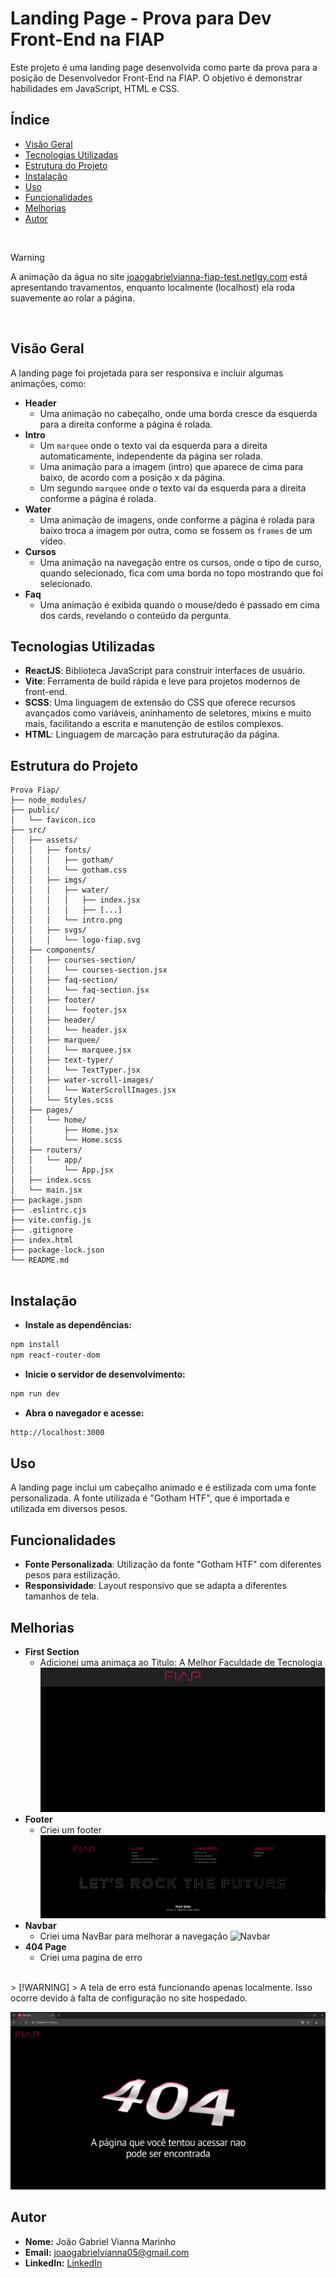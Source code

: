 # Landing Page - Prova para Dev Front-End na FIAP

Este projeto é uma landing page desenvolvida como parte da prova para a posição de Desenvolvedor Front-End na FIAP. O objetivo é demonstrar habilidades em JavaScript, HTML e CSS.

## Índice

- [Visão Geral](#visão-geral)
- [Tecnologias Utilizadas](#tecnologias-utilizadas)
- [Estrutura do Projeto](#estrutura-do-projeto)
- [Instalação](#instalação)
- [Uso](#uso)
- [Funcionalidades](#funcionalidades)
- [Melhorias](#melhorias)
- [Autor](#autor)
<br/>

> [!WARNING]  
> A animação da água no site [joaogabrielvianna-fiap-test.netlgy.com](https://joaogabrielvianna-fiap-test.netlify.app/) está apresentando travamentos, enquanto localmente (localhost) ela roda suavemente ao rolar a página.
<br/>

## Visão Geral

A landing page foi projetada para ser responsiva e incluir algumas animações, como:

- **Header**
  - Uma animação no cabeçalho, onde uma borda cresce da esquerda para a direita conforme a página é rolada.
- **Intro**
  - Um `marquee` onde o texto vai da esquerda para a direita automaticamente, independente da página ser rolada.
  - Uma animação para a imagem (intro) que aparece de cima para baixo, de acordo com a posição x da página.
  - Um segundo `marquee` onde o texto vai da esquerda para a direita conforme a página é rolada.
- **Water**
  - Uma animação de imagens, onde conforme a página é rolada para baixo troca a imagem por outra, como se fossem os `frames` de um vídeo.
- **Cursos**
  - Uma animação na navegação entre os cursos, onde o tipo de curso, quando selecionado, fica com uma borda no topo mostrando que foi selecionado.
- **Faq**
  - Uma animação é exibida quando o mouse/dedo é passado em cima dos cards, revelando o conteúdo da pergunta.

## Tecnologias Utilizadas

- **ReactJS**: Biblioteca JavaScript para construir interfaces de usuário.
- **Vite**: Ferramenta de build rápida e leve para projetos modernos de front-end.
- **SCSS**: Uma linguagem de extensão do CSS que oferece recursos avançados como variáveis, aninhamento de seletores, mixins e muito mais, facilitando a escrita e manutenção de estilos complexos.
- **HTML**: Linguagem de marcação para estruturação da página.

## Estrutura do Projeto

```plaintext
Prova Fiap/
├── node_modules/
├── public/
│   └── favicon.ico
├── src/
│   ├── assets/
│   │   ├── fonts/
│   │   │   ├── gotham/
│   │   │   └── gotham.css
│   │   ├── imgs/
│   │   │   ├── water/
│   │   │   │   ├── index.jsx
│   │   │   │   ├── [...]
│   │   │   └── intro.png
│   │   ├── svgs/
│   │   │   └── logo-fiap.svg
│   ├── components/
│   │   ├── courses-section/
│   │   │   └── courses-section.jsx
│   │   ├── faq-section/
│   │   │   └── faq-section.jsx
│   │   ├── footer/
│   │   │   └── footer.jsx
│   │   ├── header/
│   │   │   └── header.jsx
│   │   ├── marquee/
│   │   │   └── marquee.jsx
│   │   ├── text-typer/
│   │   │   └── TextTyper.jsx
│   │   ├── water-scroll-images/
│   │   │   └── WaterScrollImages.jsx
│   │   └── Styles.scss
│   ├── pages/
│   │   └── home/
│   │       ├── Home.jsx
│   │       └── Home.scss
│   ├── routers/
│   │   └── app/
│   │       └── App.jsx
│   ├── index.scss
│   └── main.jsx
├── package.json
├── .eslintrc.cjs
├── vite.config.js
├── .gitignore
├── index.html
├── package-lock.json
└── README.md


```


## Instalação
- **Instale as dependências:**
```bash
npm install
npm react-router-dom
```

- **Inicie o servidor de desenvolvimento:**
```bash
npm run dev
```

- **Abra o navegador e acesse:**
```bash
http://localhost:3000
```

## Uso

A landing page inclui um cabeçalho animado e é estilizada com uma fonte personalizada. A fonte utilizada é "Gotham HTF", que é importada e utilizada em diversos pesos.

## Funcionalidades

- **Fonte Personalizada**: Utilização da fonte "Gotham HTF" com diferentes pesos para estilização.
- **Responsividade**: Layout responsivo que se adapta a diferentes tamanhos de tela.

## Melhorias
- **First Section**
  - Adicionei uma animaça ao Titulo: A Melhor Faculdade de Tecnologia 
  ![FirstSection](./images/first-section.gif)
- **Footer**
  - Criei um footer 
  ![Footer](./images/footer-image.png)
- **Navbar**
  - Criei uma NavBar para melhorar a navegação
  ![Navbar](./images/navbar.gif)
- **404 Page**
  - Criei uma pagina de erro
<br/>
> [!WARNING]  
> A tela de erro está funcionando apenas localmente. Isso ocorre devido à falta de configuração no site hospedado.
<br/>

  ![ErrorPage](./images/error-page.png)

## Autor

- **Nome:** João Gabriel Vianna Marinho
- **Email:** joaogabrielvianna05@gmail.com
- **LinkedIn:** [LinkedIn](www.linkedin.com/in/joão-gabriel-vianna-9439ba288/)
